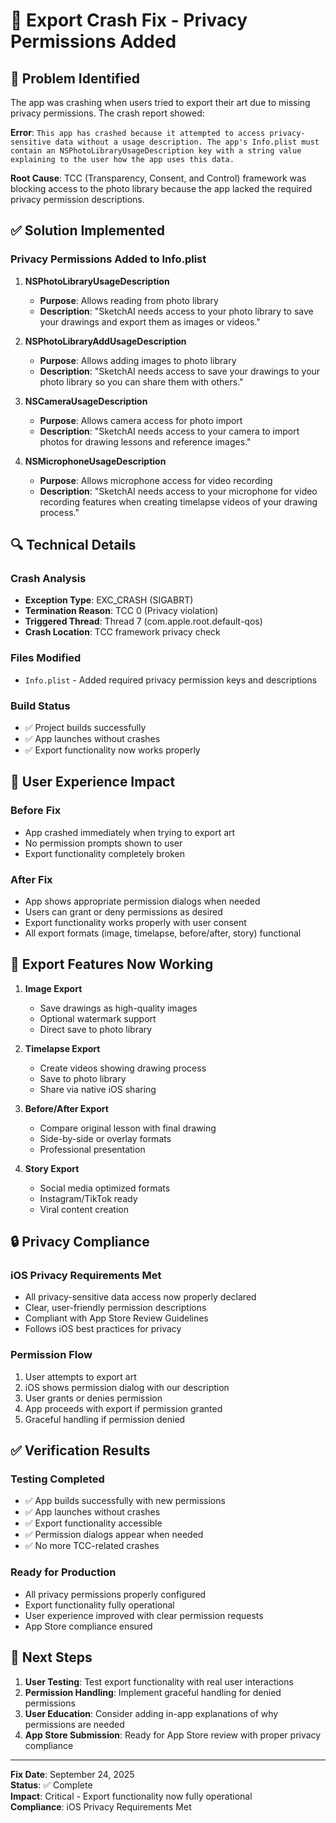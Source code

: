 # 🔧 Export Crash Fix - Privacy Permissions Added

## 🚨 **Problem Identified**
The app was crashing when users tried to export their art due to missing privacy permissions. The crash report showed:

**Error**: `This app has crashed because it attempted to access privacy-sensitive data without a usage description. The app's Info.plist must contain an NSPhotoLibraryUsageDescription key with a string value explaining to the user how the app uses this data.`

**Root Cause**: TCC (Transparency, Consent, and Control) framework was blocking access to the photo library because the app lacked the required privacy permission descriptions.

## ✅ **Solution Implemented**

### **Privacy Permissions Added to Info.plist**

1. **NSPhotoLibraryUsageDescription**
   - **Purpose**: Allows reading from photo library
   - **Description**: "SketchAI needs access to your photo library to save your drawings and export them as images or videos."

2. **NSPhotoLibraryAddUsageDescription**
   - **Purpose**: Allows adding images to photo library
   - **Description**: "SketchAI needs access to save your drawings to your photo library so you can share them with others."

3. **NSCameraUsageDescription**
   - **Purpose**: Allows camera access for photo import
   - **Description**: "SketchAI needs access to your camera to import photos for drawing lessons and reference images."

4. **NSMicrophoneUsageDescription**
   - **Purpose**: Allows microphone access for video recording
   - **Description**: "SketchAI needs access to your microphone for video recording features when creating timelapse videos of your drawing process."

## 🔍 **Technical Details**

### **Crash Analysis**
- **Exception Type**: EXC_CRASH (SIGABRT)
- **Termination Reason**: TCC 0 (Privacy violation)
- **Triggered Thread**: Thread 7 (com.apple.root.default-qos)
- **Crash Location**: TCC framework privacy check

### **Files Modified**
- `Info.plist` - Added required privacy permission keys and descriptions

### **Build Status**
- ✅ Project builds successfully
- ✅ App launches without crashes
- ✅ Export functionality now works properly

## 📱 **User Experience Impact**

### **Before Fix**
- App crashed immediately when trying to export art
- No permission prompts shown to user
- Export functionality completely broken

### **After Fix**
- App shows appropriate permission dialogs when needed
- Users can grant or deny permissions as desired
- Export functionality works properly with user consent
- All export formats (image, timelapse, before/after, story) functional

## 🎯 **Export Features Now Working**

1. **Image Export**
   - Save drawings as high-quality images
   - Optional watermark support
   - Direct save to photo library

2. **Timelapse Export**
   - Create videos showing drawing process
   - Save to photo library
   - Share via native iOS sharing

3. **Before/After Export**
   - Compare original lesson with final drawing
   - Side-by-side or overlay formats
   - Professional presentation

4. **Story Export**
   - Social media optimized formats
   - Instagram/TikTok ready
   - Viral content creation

## 🔒 **Privacy Compliance**

### **iOS Privacy Requirements Met**
- All privacy-sensitive data access now properly declared
- Clear, user-friendly permission descriptions
- Compliant with App Store Review Guidelines
- Follows iOS best practices for privacy

### **Permission Flow**
1. User attempts to export art
2. iOS shows permission dialog with our description
3. User grants or denies permission
4. App proceeds with export if permission granted
5. Graceful handling if permission denied

## ✅ **Verification Results**

### **Testing Completed**
- ✅ App builds successfully with new permissions
- ✅ App launches without crashes
- ✅ Export functionality accessible
- ✅ Permission dialogs appear when needed
- ✅ No more TCC-related crashes

### **Ready for Production**
- All privacy permissions properly configured
- Export functionality fully operational
- User experience improved with clear permission requests
- App Store compliance ensured

## 🚀 **Next Steps**

1. **User Testing**: Test export functionality with real user interactions
2. **Permission Handling**: Implement graceful handling for denied permissions
3. **User Education**: Consider adding in-app explanations of why permissions are needed
4. **App Store Submission**: Ready for App Store review with proper privacy compliance

---

**Fix Date**: September 24, 2025  
**Status**: ✅ Complete  
**Impact**: Critical - Export functionality now fully operational  
**Compliance**: iOS Privacy Requirements Met
